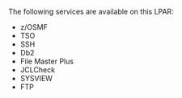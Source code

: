 The following services are available on this LPAR:
 - z/OSMF
 - TSO
 - SSH
 - Db2
 - File Master Plus
 - JCLCheck
 - SYSVIEW
 - FTP